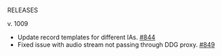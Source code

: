 RELEASES

v. 1009
- Update record templates for different IAs. [#844](https://github.com/duckduckgo/zeroclickinfo-spice/pull/844)
- Fixed issue with audio stream not passing through DDG proxy. [#849](https://github.com/duckduckgo/zeroclickinfo-spice/pull/849)